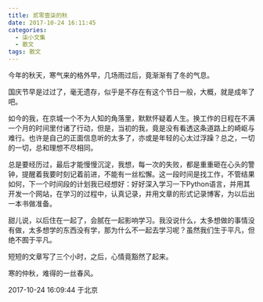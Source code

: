 ```yaml
---
title: 贰零壹柒的秋
date: 2017-10-24 16:11:45
categories:
  - 柒小文集
  - 散文
tags: 散文
---
```


今年的秋天，寒气来的格外早，几场雨过后，竟渐渐有了冬的气息。

国庆节早是过过了，毫无遗存，似乎是不存在有这个节日一般，大概，就是成年了吧。

如今的我，在京城一个不为人知的角落里，默默怀疑着人生。换工作的日程在不满一个月的时间里付诸了行动，但是，当初的我，竟是没有看透这条道路上的崎岖与难行。也许是自己的正面信息听的太多了，亦或是年轻的心太过浮躁？总之，一切的一切，总和理想不尽相同。

总是要经历过，最后才能慢慢沉淀，我想，每一次的失败，都是重重砸在心头的警钟，提醒着我要时刻记着前进，不能有一丝松懈。这一段时间是找工作，不管结果如何，下一个时间段的计划我已经想好：好好深入学习一下Python语言，并用其开发一个网站，在学习的过程中，认真记录，并用文章的形式记录博客，为以后出一本书做准备。

甜儿说，以后住在一起了，会腻在一起影响学习。我没说什么，太多想做的事情没有做，太多想学的东西没有学，那为什么不一起去学习呢？虽然我们生于平凡，但绝不囿于平凡。

短短的文章写了三个小时，之后，心情竟豁然了起来。

寒的仲秋，难得的一丝春风。

2017-10-24 16:09:44 于北京
